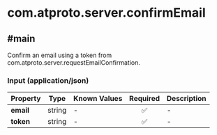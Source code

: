 # com.atproto.server.confirmEmail

## #main

Confirm an email using a token from com.atproto.server.requestEmailConfirmation.

### Input (application/json)

| Property | Type | Known Values | Required | Description |
| --- | --- | --- | :---: | --- |
| **email** | string | - | ✅ | - |
| **token** | string | - | ✅ | - |
